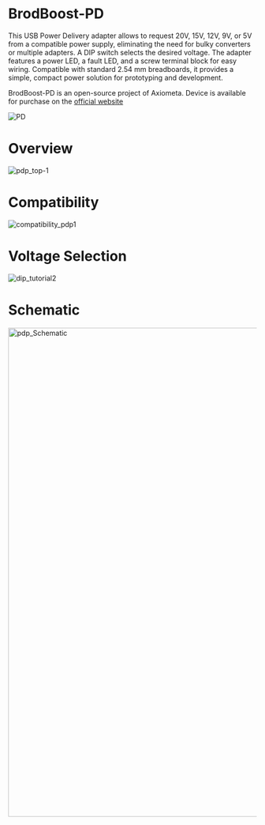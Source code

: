 # BrodBoost-PD
This USB Power Delivery adapter allows to request 20V, 15V, 12V, 9V, or 5V from a compatible power supply, eliminating the need for bulky converters or multiple adapters. A DIP switch selects the desired voltage. The adapter features a power LED, a fault LED, and a screw terminal block for easy wiring. Compatible with standard 2.54 mm breadboards, it provides a simple, compact power solution for prototyping and development.

BrodBoost-PD is an open-source project of Axiometa. Device is available for purchase on the [official website](https://axiometa.ai/product/brodboost-pd/)

![PD](https://github.com/user-attachments/assets/356bb271-0374-443e-8028-7578ce3baa5e)

# Overview


![pdp_top-1](https://github.com/user-attachments/assets/b0c6e7ff-caee-4a20-943f-16d27a50bbca)


# Compatibility


![compatibility_pdp1](https://github.com/user-attachments/assets/a417a1fb-0124-4bd5-ae57-e07c31d4e7c0)

# Voltage Selection


![dip_tutorial2](https://github.com/user-attachments/assets/cf4f1a10-5738-44a1-a36c-b9121f5f5b6c)

# Schematic


<img width="990" alt="pdp_Schematic" src="https://github.com/user-attachments/assets/3d73b32f-8d03-4230-910e-fecf5c8f8b3c" />
